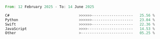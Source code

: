 <!--START_SECTION:Languages-->

```rust
From: 12 February 2025 - To: 14 June 2025

C#                                >>>>>>-------------------   25.56 %
Python                            >>>>>>-------------------   23.04 %
Swift                             >>>>>>-------------------   22.36 %
JavaScript                        >>>>---------------------   14.53 %
Other                             >------------------------   05.25 %
```

<!--END_SECTION:Languages-->
